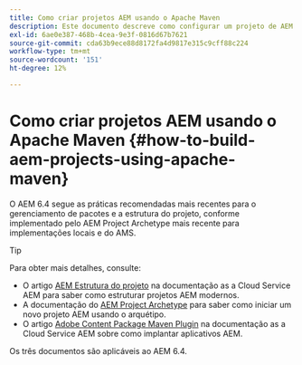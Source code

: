 ```yaml
---
title: Como criar projetos AEM usando o Apache Maven
description: Este documento descreve como configurar um projeto de AEM com base no Apache Maven
exl-id: 6ae0e387-468b-4cea-9e3f-0816d67b7621
source-git-commit: cda63b9ece88d8172fa4d9817e315c9cff88c224
workflow-type: tm+mt
source-wordcount: '151'
ht-degree: 12%

---
```


# Como criar projetos AEM usando o Apache Maven {#how-to-build-aem-projects-using-apache-maven}

O AEM 6.4 segue as práticas recomendadas mais recentes para o gerenciamento de pacotes e a estrutura do projeto, conforme implementado pelo AEM Project Archetype mais recente para implementações locais e do AMS.

>[!TIP]
>
>Para obter mais detalhes, consulte:
>
>* O artigo [AEM Estrutura do projeto](https://docs.adobe.com/content/help/pt-BR/experience-manager-cloud-service/implementing/developing/aem-project-content-package-structure.translate.html) na documentação as a Cloud Service AEM para saber como estruturar projetos AEM modernos.
>* A documentação do [AEM Project Archetype](https://docs.adobe.com/content/help/pt-BR/experience-manager-core-components/using/developing/archetype/overview.html) para saber como iniciar um novo projeto AEM usando o arquétipo.
>* O artigo [Adobe Content Package Maven Plugin](https://experienceleague.adobe.com/docs/experience-manager-cloud-service/implementing/developer-tools/maven-plugin.html#developer-tools) na documentação as a Cloud Service AEM sobre como implantar aplicativos AEM.
>
>Os três documentos são aplicáveis ao AEM 6.4.
